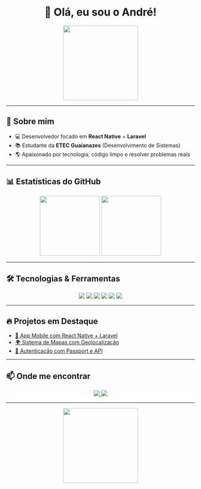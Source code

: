 <h1 align="center">👋 Olá, eu sou o André!</h1>

<p align="center">
  <img src="https://media.giphy.com/media/26xBukhTvnSnuF0WI/giphy.gif" width="200"/>
</p>

---

## 🚀 Sobre mim
- 💻 Desenvolvedor focado em **React Native** + **Laravel**  
- 📚 Estudante da **ETEC Guaianazes** (Desenvolvimento de Sistemas)  
- 🌎 Apaixonado por tecnologia, código limpo e resolver problemas reais  

---

## 📊 Estatísticas do GitHub
<p align="center">
  <img src="https://github-readme-stats.vercel.app/api?username=seuusuario&show_icons=true&theme=radical" height="160"/>
  <img src="https://github-readme-stats.vercel.app/api/top-langs/?username=seuusuario&layout=compact&theme=radical" height="160"/>
</p>

---

## 🛠️ Tecnologias & Ferramentas
<p align="center">
  <img src="https://img.shields.io/badge/-JavaScript-05122A?style=flat&logo=javascript" />
  <img src="https://img.shields.io/badge/-React-05122A?style=flat&logo=react" />
  <img src="https://img.shields.io/badge/-Laravel-05122A?style=flat&logo=laravel" />
  <img src="https://img.shields.io/badge/-PHP-05122A?style=flat&logo=php" />
  <img src="https://img.shields.io/badge/-MySQL-05122A?style=flat&logo=mysql" />
  <img src="https://img.shields.io/badge/-Git-05122A?style=flat&logo=git" />
</p>

---

## 🔥 Projetos em Destaque
- [📱 App Mobile com React Native + Laravel](https://github.com/seuusuario/seuprojeto)  
- [🌍 Sistema de Mapas com Geolocalização](https://github.com/seuusuario/seuprojeto2)  
- [🔐 Autenticação com Passport e API](https://github.com/seuusuario/seuprojeto3)  

---

## 📫 Onde me encontrar
<p align="center">
  <a href="https://www.linkedin.com/in/seuusuario/">
    <img src="https://img.shields.io/badge/-LinkedIn-05122A?style=flat&logo=linkedin" />
  </a>
  <a href="mailto:seuemail@gmail.com">
    <img src="https://img.shields.io/badge/-Gmail-05122A?style=flat&logo=gmail" />
  </a>
</p>

---

<p align="center">
  <img src="https://media.giphy.com/media/QNFhOolVeCzPQ2Mx85/giphy.gif" width="200"/>
</p>
